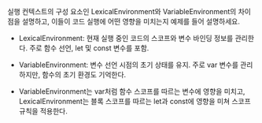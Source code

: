 실행 컨텍스트의 구성 요소인 LexicalEnvironment와 VariableEnvironment의 차이점을 설명하고, 이들이 코드 실행에 어떤 영향을 미치는지 예제를 들어 설명하세요.

- LexicalEnvironment: 현재 실행 중인 코드의 스코프와 변수 바인딩 정보를 관리한다. 주로 함수 선언, let 및 const 변수를 포함.
- VariableEnvironment: 변수 선언 시점의 초기 상태를 유지. 주로 var 변수를 관리하지만, 함수의 초기 환경도 기억한다.

- VariableEnvironment는 var처럼 함수 스코프를 따르는 변수에 영향을 미치고, LexicalEnvironment는 블록 스코프를 따르는 let과 const에 영향을 미쳐 스코프 규칙을 적용한다.